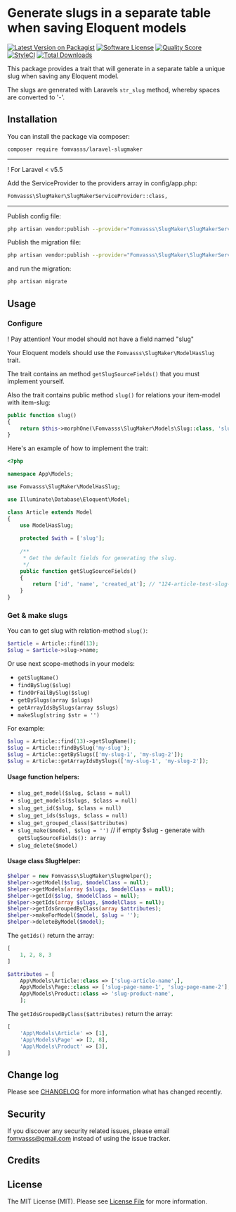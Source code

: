 # Generate slugs in a separate table when saving Eloquent models

[![Latest Version on Packagist](https://img.shields.io/packagist/v/fomvasss/laravel-slugmaker.svg?style=flat-square)](https://packagist.org/packages/fomvasss/laravel-slugmaker)
[![Software License](https://img.shields.io/badge/license-MIT-brightgreen.svg?style=flat-square)](LICENSE.md)
[![Quality Score](https://img.shields.io/scrutinizer/g/fomvasss/laravel-slugmaker.svg?style=flat-square)](https://scrutinizer-ci.com/g/fomvasss/laravel-slugmaker)
[![StyleCI](https://styleci.io/repos/112867240/shield?branch=master)](https://styleci.io/repos/112867240)
[![Total Downloads](https://img.shields.io/packagist/dt/fomvasss/laravel-slugmaker.svg?style=flat-square)](https://packagist.org/packages/fomvasss/laravel-slugmaker)

This package provides a trait that will generate in a separate table a unique slug when saving any Eloquent model. 

The slugs are generated with Laravels `str_slug` method, whereby spaces are converted to '-'.

## Installation

You can install the package via composer:
``` bash
composer require fomvasss/laravel-slugmaker
```
---
! For Laravel < v5.5

Add the ServiceProvider to the providers array in config/app.php:

```bash
Fomvasss\SlugMaker\SlugMakerServiceProvider::class,
```
---
Publish config file:
```bash
php artisan vendor:publish --provider="Fomvasss\SlugMaker\SlugMakerServiceProvider" --tag=slugmaker-config
```

Publish the migration file:
```bash
php artisan vendor:publish --provider="Fomvasss\SlugMaker\SlugMakerServiceProvider" --tag=slugmaker-migrations
```
and run the migration:
```bash
php artisan migrate
```

## Usage

### Configure

! Pay attention! Your model should not have a field named "slug"

Your Eloquent models should use the `Fomvasss\SlugMaker\ModelHasSlug` trait.

The trait contains an method `getSlugSourceFields()` that you must implement yourself. 

Also the trait contains public method `slug()` for relations your item-model with item-slug:

```php
public function slug()
{
    return $this->morphOne(\Fomvasss\SlugMaker\Models\Slug::class, 'slugable');
}
```

Here's an example of how to implement the trait:

```php
<?php

namespace App\Models;

use Fomvasss\SlugMaker\ModelHasSlug;

use Illuminate\Database\Eloquent\Model;

class Article extends Model
{
    use ModelHasSlug;
    
    protected $with = ['slug'];
    
    /**
     * Get the default fields for generating the slug.
     */
    public function getSlugSourceFields()
    {
        return ['id', 'name', 'created_at']; // "124-article-test-slug-2017-12-26-135705"
    }
}
```

### Get & make slugs

You can to get slug with relation-method `slug()`:

```php
$article = Article::find(13);
$slug = $article->slug->name;
```

Or use next scope-methods in your models:
- `getSlugName()`
- `findBySlug($slug)`
- `findOrFailBySlug($slug)`
- `getBySlugs(array $slugs)`
- `getArrayIdsBySlugs(array $slugs)`
- `makeSlug(string $str = '')`

For example:

```php
$slug = Article::find(13)->getSlugName();
$slug = Article::findBySlug('my-slug');
$slug = Article::getBySlugs(['my-slug-1', 'my-slug-2']);
$slug = Article::getArrayIdsBySlugs(['my-slug-1', 'my-slug-2']);
```

#### Usage function helpers:

- `slug_get_model($slug, $class = null)`
- `slug_get_models($slugs, $class = null)`
- `slug_get_id($slug, $class = null)`
- `slug_get_ids($slugs, $class = null)`
- `slug_get_grouped_class($attributes)`
- `slug_make($model, $slug = '')` // if empty $slug - generate with `getSlugSourceFields(): array`
- `slug_delete($model)`


#### Usage class SlugHelper:

```php
$helper = new Fomvasss\SlugMaker\SlugHelper();
$helper->getModel($slug, $modelClass = null);
$helper->getModels(array $slugs, $modelClass = null);
$helper->getId($slug, $modelClass = null);
$helper->getIds(array $slugs, $modelClass = null);
$helper->getIdsGroupedByClass(array $attributes);
$helper->makeForModel($model, $slug = '');
$helper->deleteByModel($model);
```

The `getIds()` return the array:
```php
[
    1, 2, 8, 3
]
```
```php
$attributes = [
    App\Models\Article::class => ['slug-article-name',],
    App\Models\Page::class => ['slug-page-name-1', 'slug-page-name-2'],
    App\Models\Product::class => 'slug-product-name',
    ];
```
The `getIdsGroupedByClass($attributes)` return the array:
```php
[
    'App\Models\Article' => [1],
    'App\Models\Page' => [2, 8],
    'App\Models\Product' => [3],
]
```

## Change log

Please see [CHANGELOG](CHANGELOG.md) for more information what has changed recently.


## Security

If you discover any security related issues, please email fomvasss@gmail.com instead of using the issue tracker.


## Credits

## License

The MIT License (MIT). Please see [License File](LICENSE.md) for more information.
